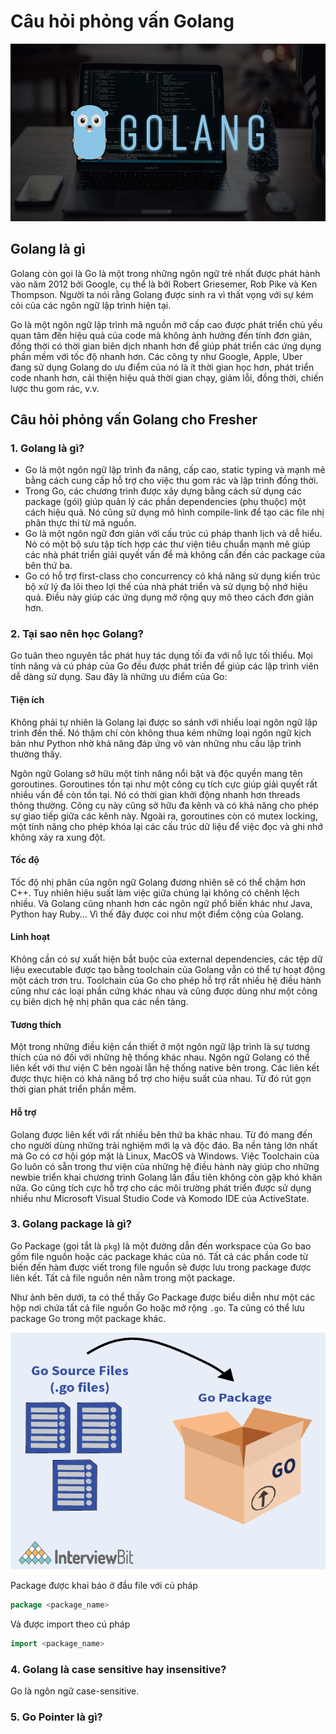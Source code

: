 # Câu hỏi phỏng vấn Golang

![](./assets/golang.png)

## Golang là gì

Golang còn gọi là Go là một trong những ngôn ngữ trẻ nhất được phát hành vào năm 2012 bởi Google, cụ thể là bởi Robert Griesemer, Rob Pike và Ken Thompson. Người ta nói rằng Golang được sinh ra vì thất vọng với sự kém cỏi của các ngôn ngữ lập trình hiện tại.

Go là một ngôn ngữ lập trình mã nguồn mở cấp cao được phát triển chủ yếu quan tâm đến hiệu quả của code mà không ảnh hưởng đến tính đơn giản, đồng thời có thời gian biên dịch nhanh hơn để giúp phát triển các ứng dụng phần mềm với tốc độ nhanh hơn. Các công ty như Google, Apple, Uber đang sử dụng Golang do ưu điểm của nó là ít thời gian học hơn, phát triển code nhanh hơn, cải thiện hiệu quả thời gian chạy, giảm lỗi, đồng thời, chiến lược thu gom rác, v.v. 

## Câu hỏi phỏng vấn Golang cho Fresher

### 1. Golang là gì?

- Go là một ngôn ngữ lập trình đa năng, cấp cao, static typing và mạnh mẽ bằng cách cung cấp hỗ trợ cho việc thu gom rác và lập trình đồng thời.
- Trong Go, các chương trình được xây dựng bằng cách sử dụng các package (gói) giúp quản lý các phần dependencies (phụ thuộc) một cách hiệu quả. Nó cũng sử dụng mô hình compile-link để tạo các file nhị phân thực thi từ mã nguồn. 
- Go là một ngôn ngữ đơn giản với cấu trúc cú pháp thanh lịch và dễ hiểu. Nó có một bộ sưu tập tích hợp các thư viện tiêu chuẩn mạnh mẽ giúp các nhà phát triển giải quyết vấn đề mà không cần đến các package của bên thứ ba. 
- Go có hỗ trợ first-class cho concurrency có khả năng sử dụng kiến trúc bộ xử lý đa lõi theo lợi thế của nhà phát triển và sử dụng bộ nhớ hiệu quả. Điều này giúp các ứng dụng mở rộng quy mô theo cách đơn giản hơn.

### 2. Tại sao nên học Golang?

Go tuân theo nguyên tắc phát huy tác dụng tối đa với nỗ lực tối thiểu. Mọi tính năng và cú pháp của Go đều được phát triển để giúp các lập trình viên dễ dàng sử dụng. Sau đây là những ưu điểm của Go:

#### Tiện ích
Không phải tự nhiên là Golang lại được so sánh với nhiều loại ngôn ngữ lập trình đến thế. Nó thậm chí còn không thua kém những loại ngôn ngữ kịch bản như Python nhờ khả năng đáp ứng vô vàn những nhu cầu lập trình thường thấy.

Ngôn ngữ Golang sở hữu một tính năng nổi bật và độc quyền mang tên goroutines. Goroutines tồn tại như một công cụ tích cực giúp giải quyết rất nhiều vấn đề còn tồn tại. Nó có thời gian khởi động nhanh hơn threads thông thường. Công cụ này cũng sở hữu đa kênh và có khả năng cho phép sự giao tiếp giữa các kênh này. Ngoài ra, goroutines còn có mutex locking, một tính năng cho phép khóa lại các cấu trúc dữ liệu để việc đọc và ghi nhớ không xảy ra xung đột.

#### Tốc độ
Tốc độ nhị phân của ngôn ngữ Golang đương nhiên sẽ có thể chậm hơn C++. Tuy nhiên hiệu suất làm việc giữa chúng lại không có chênh lệch nhiều. Và Golang cũng nhanh hơn các ngôn ngữ phổ biến khác như Java, Python hay Ruby… Vì thế đây được coi như một điểm cộng của Golang.

#### Linh hoạt
Không cần có sự xuất hiện bắt buộc của external dependencies, các tệp dữ liệu executable được tạo bằng toolchain của Golang vẫn có thể tự hoạt động một cách trơn tru. Toolchain của Go cho phép hỗ trợ rất nhiều hệ điều hành cũng như các loại phần cứng khác nhau và cũng được dùng như một công cụ biên dịch hệ nhị phân qua các nền tảng.

#### Tương thích
Một trong những điều kiện cần thiết ở một ngôn ngữ lập trình là sự tương thích của nó đối với những hệ thống khác nhau. Ngôn ngữ Golang có thể liên kết với thư viện C bên ngoài lẫn hệ thống native bên trong. Các liên kết được thực hiện có khả năng bổ trợ cho hiệu suất của nhau. Từ đó rút gọn thời gian phát triển phần mềm.

#### Hỗ trợ
Golang được liên kết với rất nhiều bên thứ ba khác nhau. Từ đó mang đến cho người dùng những trải nghiệm mới lạ và độc đáo. Ba nền tảng lớn nhất mà Go có cơ hội góp mặt là Linux, MacOS và Windows. Việc Toolchain của Go luôn có sẵn trong thư viện của những hệ điều hành này giúp cho những newbie triển khai chương trình Golang lần đầu tiên không còn gặp khó khăn nữa. Go cũng tích cực hỗ trợ cho các môi trường phát triển được sử dụng nhiều như Microsoft Visual Studio Code và Komodo IDE của ActiveState.

### 3. Golang package là gì?

Go Package (gọi tắt là `pkg`) là một đường dẫn đến workspace của Go bao gồm file nguồn hoặc các package khác của nó. Tất cả các phần code từ biến đến hàm được viết trong file nguồn sẽ được lưu trong package được liên kết. Tất cả file nguồn nên nằm trong một package.

Như ảnh bên dưới, ta có thể thấy Go Package được biểu diễn như một các hộp nơi chứa tất cả file nguồn Go hoặc mở rộng `.go`. Ta cũng có thể lưu package Go trong một package khác.

![](./assets/Golang_packages.png)

Package được khai báo ở đầu file với cú pháp

```go
package <package_name>
```

Và được import theo cú pháp

```go
import <package_name>
```

### 4. Golang là case sensitive hay insensitive?

Go là ngôn ngữ case-sensitive.

### 5. Go Pointer là gì?

